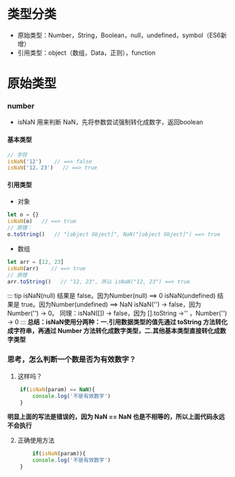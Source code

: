 # 类型分类
+ 原始类型：Number，String，Boolean，null，undefined，symbol（ES6新增）
+ 引用类型：object（数组，Data，正则），function

# 原始类型
### number
+ isNaN 用来判断 NaN，先将参数尝试强制转化成数字，返回boolean

#### 基本类型
``` js
// 字符
isNaN('12')    // ==> false
isNaN('12，23')   // ==> true
```
#### 引用类型
- 对象
``` js
let o = {}
isNaN(o)   // ==> true
// 原理：
o.toString()   // "[object Object]", NaN("[object Object]") ==> true
```
- 数组
``` js
let arr = [12, 23]
isNaN(arr)    // ==> true
// 原理
arr.toString()   // "12, 23", 所以 isNaN("12, 23") ==> true
```
::: tip
    isNaN(null) 结果是 false。因为Number(null) ==> 0
    isNaN(undefined) 结果是 true。因为Number(undefined) ==> NaN
    isNaN('') -> false，因为 Number('') -> 0。
    同理：isNaN([]) -> false，因为 [].toString ->'' ，Number('') -> 0
:::
__总结：isNaN使用分两种：一.引用数据类型的值先通过 toString 方法转化成字符串，再通过 Number 方法转化成数字类型，二.其他基本类型直接转化成数字类型__

### 思考，怎么判断一个数是否为有效数字？
1. 这样吗？
``` js
    if(isNaN(param) == NaN){
        console.log('不是有效数字')
    }
```
__明显上面的写法是错误的，因为 NaN == NaN 也是不相等的，所以上面代码永远不会执行__

2. 正确使用方法
``` js
        if(isNaN(param)){
        console.log('不是有效数字')
    }
```
